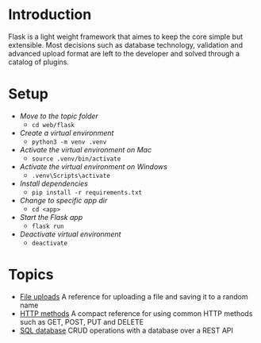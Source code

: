 # Introduction
Flask is a light weight framework that aimes to keep the core simple but extensible. Most decisions such as database technology, validation and advanced upload format are left to the developer and solved through a catalog of plugins.

# Setup
 - *Move to the topic folder*
   - `cd web/flask`
 - *Create a virtual environment*
   - `python3 -m venv .venv`
 - *Activate the virtual environment on Mac*
   - `source .venv/bin/activate`
 - *Activate the virtual environment on Windows*
   - `.venv\Scripts\activate`
 - *Install dependencies*
   - `pip install -r requirements.txt`
 - *Change to specific app dir*
   - `cd <app>`
 - *Start the Flask app*
   - `flask run`
 - *Deactivate virtual environment*
   - `deactivate`

# Topics
 - [File uploads](/web/flask/file_uploads/app.py) A reference for uploading a file and saving it to a random name
 - [HTTP methods](/web/flask/http_methods/app.py) A compact reference for using common HTTP methods such as GET, POST, PUT and DELETE
 - [SQL database](/web/flask/sql_database/README.md) CRUD operations with a database over a REST API